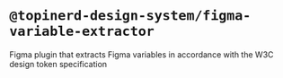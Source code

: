 # `@topinerd-design-system/figma-variable-extractor`

Figma plugin that extracts Figma variables in accordance with the W3C design token specification
